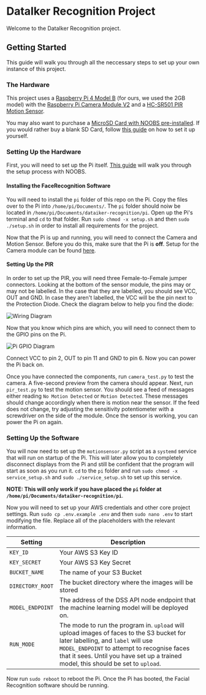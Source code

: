 # DataIker Recognition Project

Welcome to the DataIker Recognition project.

## Getting Started

This guide will walk you through all the neccessary steps to set up your own instance of this project.

### The Hardware

This project uses a [Raspberry Pi 4 Model B](https://www.raspberrypi.org/products/raspberry-pi-4-model-b/) (for ours, we used the 2GB model) with the [Raspberry Pi Camera Module V2](https://www.raspberrypi.org/products/camera-module-v2/) and a [HC-SR501 PIR Motion Sensor](https://thepihut.com/products/pir-infrared-motion-sensor-hc-sr501).

You may also want to purchase a [MicroSD Card with NOOBS pre-installed](https://thepihut.com/collections/raspberry-pi-sd-cards-and-adapters/products/noobs-preinstalled-sd-card). If you would rather buy a blank SD Card, follow [this guide](https://www.raspberrypi.org/documentation/installation/noobs.md) on how to set it up yourself.

### Setting Up the Hardware

First, you will need to set up the Pi itself. [This guide](https://projects.raspberrypi.org/en/projects/raspberry-pi-setting-up/4) will walk you through the setup process with NOOBS.

#### Installing the FaceRecognition Software

You will need to install the `pi` folder of this repo on the Pi. Copy the files over to the Pi into `/home/pi/Documents/`. The `pi` folder should noiw be located in `/home/pi/Documents/dataiker-recognition/pi`. Open up the Pi's terminal and `cd` to that folder. Run `sudo chmod -x setup.sh` and then `sudo ./setup.sh` in order to install all requirements for the project.

Now that the Pi is up and running, you will need to connect the Camera and Motion Sensor. Before you do this, make sure that the Pi is __**off**__. Setup for the Camera module can be found [here](https://projects.raspberrypi.org/en/projects/getting-started-with-picamera/2).

#### Setting Up the PIR

In order to set up the PIR, you will need three Female-to-Female jumper connectors. Looking at the bottom of the sensor module, the pins may or may not be labelled. In the case that they are labelled, you should see VCC, OUT and GND. In case they aren't labelled, the VCC will be the pin next to the Protection Diode. Check the diagram below to help you find the diode:

![Wiring Diagram](https://lastminuteengineers.com/wp-content/uploads/2018/06/PIR-Sensor-Pinout-with-Jumper-Setting-Sensitivity-Time-Adjustment-BISS0001-IC-Labeling-Diagram.png)

Now that you know which pins are which, you will need to connect them to the GPIO pins on the Pi.

![Pi GPIO Diagram](https://img.purch.com/gpio-pi4-final-png/w/755/aHR0cDovL21lZGlhLmJlc3RvZm1pY3JvLmNvbS9VL00vODQzNTAyL29yaWdpbmFsL0dQSU8tUGk0LUZpbmFsLnBuZw==)

Connect VCC to pin 2, OUT to pin 11 and GND to pin 6. Now you can power the Pi back on.

Once you have connected the components, run `camera_test.py` to test the camera. A five-second preview from the camera should appear. Next, run `pir_test.py` to test the motion sensor. You should see a feed of messages either reading `No Motion Detected` or `Motion Detected`. These messages should change accordingly when there is motion near the sensor. If the feed does not change, try adjusting the sensitivity potentiometer with a screwdriver on the side of the module. Once the sensor is working, you can power the Pi on again.

### Setting Up the Software

You will now need to set up the `motionsensor.py` script as a `systemd` service that will run on startup of the Pi. This will later allow you to completely disconnect displays from the Pi and still be confident that the program will start as soon as you run it. `cd` to the `pi` folder and run `sudo chmod -x service_setup.sh` and `sudo ./service_setup.sh` to set up this service.

__**NOTE: This will only work if you have placed the `pi` folder at `/home/pi/Documents/dataiker-recognition/pi`**__.

Now you will need to set up your AWS credentials and other core project settings. Run `sudo cp .env.example .env` and then `sudo nano .env` to start modifying the file. Replace all of the placeholders with the relevant information.

| Setting          | Description                                                  |
| ---------------- | ------------------------------------------------------------ |
| `KEY_ID`         | Your AWS S3 Key ID                                           |
| `KEY_SECRET`     | Your AWS S3 Key Secret                                       |
| `BUCKET_NAME`    | The name of your S3 Bucket                                   |
| `DIRECTORY_ROOT` | The bucket directory where the images will be stored         |
| `MODEL_ENDPOINT` | The address of the DSS API node endpoint that the machine learning model will be deployed on. |
| `RUN_MODE`       | The mode to run the program in. `upload` will upload images of faces to the S3 bucket for later labelling, and `label` will use `MODEL_ENDPOINT` to attempt to recognise faces that it sees. Until you have set up a trained model, this should be set to `upload`. |

Now run `sudo reboot` to reboot the Pi. Once the Pi has booted, the Facial Recognition software should be running.

